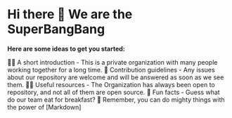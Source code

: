 # Hi there 👋 We are the SuperBangBang

**Here are some ideas to get you started:**

🙋‍♀️ A short introduction - This is a private organization with many people working together for a long time.
🌈 Contribution guidelines - Any issues about our repository are welcome and will be answered as soon as we see them.
👩‍💻 Useful resources - The Organization has always been open to repository, and not all of them are open source.
🍿 Fun facts - Guess what do our team eat for breakfast?
🧙 Remember, you can do mighty things with the power of [Markdown]
